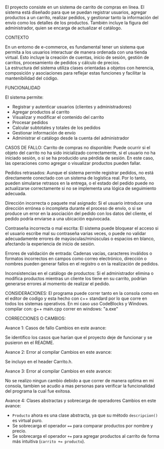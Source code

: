 El proyecto consiste en un sistema de carrito de compras en línea. El sistema está diseñado para que se puedan registrar usuarios, agregar productos a un carrito, realizar pedidos, y gestionar tanto la información del envío como los detalles de los productos. También incluye la figura del administrador, quien se encarga de actualizar el catálogo.

CONTEXTO

En un entorno de e-commerce, es fundamental tener un sistema que permita a los usuarios interactuar de manera ordenada con una tienda virtual. Esto incluye la creación de cuentas, inicio de sesión, gestión de carritos, procesamiento de pedidos y cálculo de precios.  
La estructura del sistema utiliza clases orientadas a objetos con herencia, composición y asociaciones para reflejar estas funciones y facilitar la mantenibilidad del código.

FUNCIONALIDAD

El sistema permite:

- Registrar y autenticar usuarios (clientes y administradores)
- Agregar productos al carrito
- Visualizar y modificar el contenido del carrito
- Procesar pedidos
- Calcular subtotales y totales de los pedidos
- Gestionar información de envío
- Administrar el catálogo desde la cuenta del administrador

CASOS DE FALLO:
Carrito de compras no disponible: Puede ocurrir si el objeto del carrito no ha sido inicializado correctamente, si el usuario no ha iniciado sesión, o si se ha producido una pérdida de sesión. En este caso, las operaciones como agregar o visualizar productos pueden fallar.

Pedidos retrasados: Aunque el sistema permite registrar pedidos, no está directamente conectado con un sistema de logística real. Por lo tanto, pueden simularse retrasos en la entrega, o el estado del pedido puede no actualizarse correctamente si no se implementa una lógica de seguimiento adecuada.

Dirección incorrecta o paquete mal asignado: Si el usuario introduce una dirección errónea o incompleta durante el proceso de envío, o si se produce un error en la asociación del pedido con los datos del cliente, el pedido podría enviarse a una ubicación equivocada.

Contraseña incorrecta o mal escrita: El sistema puede bloquear el acceso si el usuario escribe mal su contraseña varias veces, o puede no validar adecuadamente errores de mayúsculas/minúsculas o espacios en blanco, afectando la experiencia de inicio de sesión.

Errores de validación de entrada: Cadenas vacías, caracteres inválidos o formatos incorrectos en campos como correo electrónico, dirección o nombres pueden generar fallos en el registro o en la realización de pedidos.

Inconsistencias en el catálogo de productos: Si el administrador elimina o modifica productos mientras un cliente los tiene en su carrito, podrían generarse errores al momento de realizar el pedido.

CONSIDERACIONES:
El programa puede correr tanto en la consola como en el editor de codigo y esta hecho con c++ standard por lo que corre en todos los sistemas operativos. En mi caso uso CodeBlocks y Windows.
compilar con: g++ main.cpp
correr en windows: "a.exe"

CORRECCIONES O CAMBIOS:

Avance 1: Casos de fallo
Cambios en este avance:

Se identifico los casos que harían que el proyecto deje de funcionar y se pusieron en el README.

Avance 2: Error al compilar
Cambios en este avance:

Se incluyo <iostream> en el header Carrito.h.

Avance 3: Error al compilar
Cambios en este avance:

No se realizo ningun cambio debido a que correr de manera optima en mi consola, tambien se acudio a mas personas para verificar la funcionalidad del programa la cual fue exitosa.

Avance 4: Clases abstractas y sobrecarga de operadores
Cambios en este avance:

- `Producto` ahora es una clase abstracta, ya que su método `descripcion()` es virtual puro.
- Se sobrecarga el operador `==` para comparar productos por nombre y precio.
- Se sobrecarga el operador `+=` para agregar productos al carrito de forma más intuitiva (`carrito += producto`).
